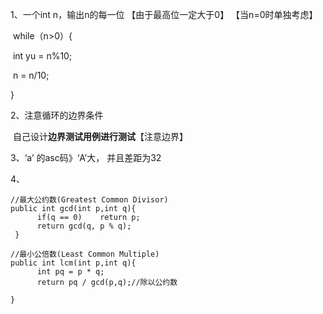 1、一个int n，输出n的每一位 【由于最高位一定大于0】 【当n=0时单独考虑】

​	 while（n>0）{

​			int yu = n%10;

​			n = n/10;

}

2、注意循环的边界条件

​	自己设计**边界测试用例进行测试**【注意边界】

3、‘a’ 的asc码》‘A’大， 并且差距为32

4、

```
//最大公约数(Greatest Common Divisor)
public int gcd(int p,int q){
      if(q == 0)    return p;
      return gcd(q, p % q);
 }

//最小公倍数(Least Common Multiple)　
public int lcm(int p,int q){
      int pq = p * q;
      return pq / gcd(p,q);//除以公约数

}
```


